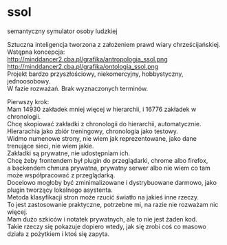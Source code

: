 # ssol  
semantyczny symulator osoby ludzkiej  

Sztuczna inteligencja tworzona z założeniem prawd wiary chrześcijańskiej.  
Wstępna koncepcja:  
http://minddancer2.cba.pl/grafika/antropologia_ssol.png  
http://minddancer2.cba.pl/grafika/ontologia_ssol.png  
Projekt bardzo przyszłościowy, niekomercyjny, hobbystyczny, jednoosobowy.    
W fazie rozważań. Brak wyznaczonych terminów.  

Pierwszy krok:  
Mam 14930 zakładek mniej więcej w hierarchii, i 16776 zakładek w chronologii.  
Chcę skopiować zakładki z chronologii do hierarchii, automatycznie.  
Hierarachia jako zbiór treningowy, chronologia jako testowy.  
Widmo numenowe strony, nie wiem jak reprezentowane, jako dane trenujące sieci, nie wiem jakie.  
Zakładki są prywatne, nie udostępniam ich.  
Chcę żeby frontendem był plugin do przeglądarki, chrome albo firefox,   
a backendem chmura prywatna, prywatny serwer albo nie wiem co tam może współpracować z przeglądarką.   
Docelowo mogłoby być zminimalizowane i dystrybuowane darmowo, jako plugin tworzący lokalnego asystenta.  
Metoda klasyfikacji stron może rzucić światło na jakieś inne rzeczy.  
To jest zastosowanie praktyczne, potrzebne mi, na razie nie rozważam nic więcej.  
Mam dużo szkiców i notatek prywatnych, ale to nie jest żaden kod.  
Takie rzeczy się pokazuje dopiero wtedy, jak się zrobi coś co masowo działa z pożytkiem i ktoś się zapyta.   



